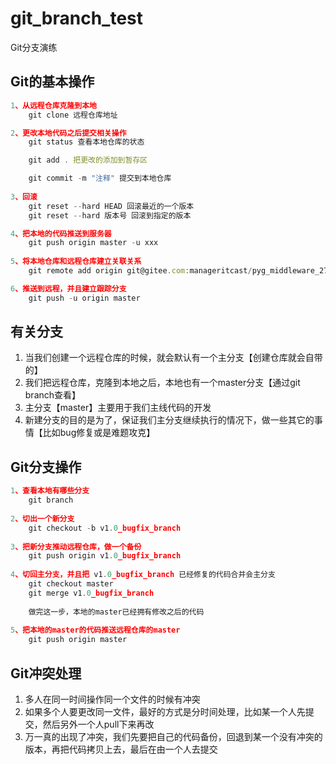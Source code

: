 # git_branch_test
Git分支演练

## Git的基本操作

```javascript
1、从远程仓库克隆到本地
    git clone 远程仓库地址

2、更改本地代码之后提交相关操作
    git status 查看本地仓库的状态

    git add . 把更改的添加到暂存区

    git commit -m "注释" 提交到本地仓库
    
3、回滚
	git reset --hard HEAD 回滚最近的一个版本
   	git reset --hard 版本号 回滚到指定的版本

4、把本地的代码推送到服务器
	git push origin master -u xxx
    
5、将本地仓库和远程仓库建立关联关系
	git remote add origin git@gitee.com:manageritcast/pyg_middleware_27.git

6、推送到远程，并且建立跟踪分支
	git push -u origin master
```

## 有关分支

1. 当我们创建一个远程仓库的时候，就会默认有一个主分支【创建仓库就会自带的】
2. 我们把远程仓库，克隆到本地之后，本地也有一个master分支【通过git branch查看】
3. 主分支【master】主要用于我们主线代码的开发
4. 新建分支的目的是为了，保证我们主分支继续执行的情况下，做一些其它的事情【比如bug修复或是难题攻克】


## Git分支操作
```javascript
1、查看本地有哪些分支
    git branch
    
2、切出一个新分支
	git checkout -b v1.0_bugfix_branch
    
3、把新分支推动远程仓库，做一个备份
	git push origin v1.0_bugfix_branch
    
4、切回主分支，并且把 v1.0_bugfix_branch 已经修复的代码合并会主分支
	git checkout master
   	git merge v1.0_bugfix_branch
    
    做完这一步，本地的master已经拥有修改之后的代码
    
5、把本地的master的代码推送远程仓库的master
	git push origin master

```

## Git冲突处理

1. 多人在同一时间操作同一个文件的时候有冲突
2. 如果多个人要更改同一文件，最好的方式是分时间处理，比如某一个人先提交，然后另外一个人pull下来再改
3. 万一真的出现了冲突，我们先要把自己的代码备份，回退到某一个没有冲突的版本，再把代码拷贝上去，最后在由一个人去提交